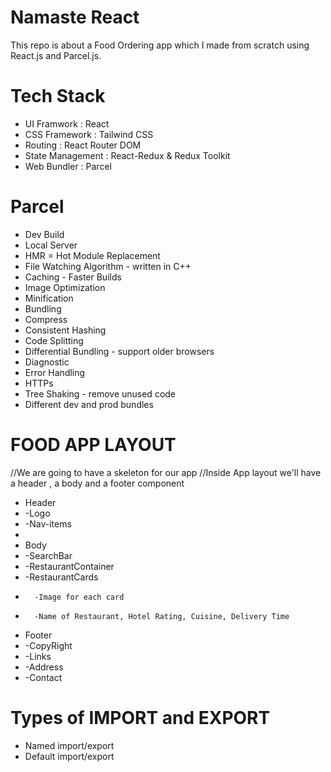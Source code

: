 # Namaste React 

This repo is about a Food Ordering app which I made from scratch using React.js and Parcel.js.

# Tech Stack
* UI Framwork : React
* CSS Framework : Tailwind CSS
* Routing : React Router DOM
* State Management : React-Redux & Redux Toolkit
* Web Bundler : Parcel

# Parcel
* Dev Build
* Local Server
* HMR = Hot Module Replacement
* File Watching Algorithm - written in C++
* Caching - Faster Builds
* Image Optimization
* Minification
* Bundling
* Compress
* Consistent Hashing
* Code Splitting
* Differential Bundling - support older browsers
* Diagnostic
* Error Handling
* HTTPs
* Tree Shaking - remove unused code
* Different dev and prod bundles


# FOOD APP LAYOUT
//We are going to have a skeleton for our app 
//Inside App layout we'll have a header , a body and a footer component

* Header
* -Logo
* -Nav-items
*
* Body
* -SearchBar
* -RestaurantContainer
*    -RestaurantCards
*       -Image for each card
*       -Name of Restaurant, Hotel Rating, Cuisine, Delivery Time
* Footer
* -CopyRight
* -Links
* -Address
* -Contact



# Types of IMPORT and EXPORT
* Named import/export
* Default import/export

